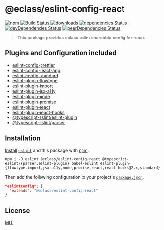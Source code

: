 # @eclass/eslint-config-react

[![npm](https://img.shields.io/npm/v/@eclass/eslint-config-react.svg)](https://www.npmjs.com/package/@eclass/eslint-config-react)
[![Build Status](https://travis-ci.org/eclass/eslint-config-react.svg?branch=master)](https://travis-ci.org/eclass/eslint-config-react)
[![downloads](https://img.shields.io/npm/dt/@eclass/eslint-config-react.svg)](https://www.npmjs.com/package/@eclass/eslint-config-react)
[![dependencies Status](https://david-dm.org/eclass/eslint-config-react/status.svg)](https://david-dm.org/eclass/eslint-config-react)
[![devDependencies Status](https://david-dm.org/eclass/eslint-config-react/dev-status.svg)](https://david-dm.org/eclass/eslint-config-react?type=dev)
[![peerDependencies Status](https://david-dm.org/eclass/eslint-config-react/peer-status.svg)](https://david-dm.org/eclass/eslint-config-react?type=peer)

> This package provides eclass eslint shareable config for react.

## Plugins and Configuration included

- [eslint-config-prettier](https://www.npmjs.com/package/eslint-config-prettier)
- [eslint-config-react-app](https://www.npmjs.com/package/eslint-config-react-app)
- [eslint-config-standard](https://www.npmjs.com/package/eslint-config-standard)
- [eslint-plugin-flowtype](https://www.npmjs.com/package/eslint-plugin-flowtype)
- [eslint-plugin-import](https://www.npmjs.com/package/eslint-plugin-import)
- [eslint-plugin-jsx-a11y](https://www.npmjs.com/package/eslint-plugin-jsx-a11y)
- [eslint-plugin-node](https://www.npmjs.com/package/eslint-plugin-node)
- [eslint-plugin-promise](https://www.npmjs.com/package/eslint-plugin-promise)
- [eslint-plugin-react](https://www.npmjs.com/package/eslint-plugin-react)
- [eslint-plugin-react-hooks](https://www.npmjs.com/package/eslint-plugin-react-hooks)
- [@typescript-eslint/eslint-plugin](https://www.npmjs.com/package/@typescript-eslint/eslint-plugin)
- [@typescript-eslint/parser](https://www.npmjs.com/package/@typescript-eslint/parser)

## Installation

[Install](https://docs.npmjs.com/cli/install) [`eslint`](https://www.npmjs.com/package/eslint) and this package with [npm](https://docs.npmjs.com/about-npm/).

```
npm i -D eslint @eclass/eslint-config-react @typescript-eslint/{parser,eslint-plugin} babel-eslint eslint-plugin-{flowtype,import,jsx-a11y,node,promise,react,react-hooks@2.x,standard}
```

Then add the following configuration to your project's [`package.json`](https://docs.npmjs.com/files/package.json).

```json
"eslintConfig": {
  "extends": "@eclass/eslint-config-react"
}
```

## License

[MIT](https://tldrlegal.com/license/mit-license)
